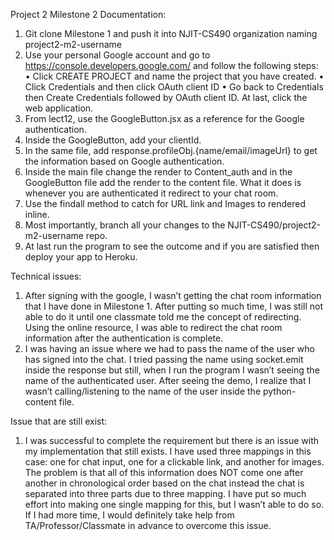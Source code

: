 Project 2 Milestone 2 Documentation:
1.	Git clone Milestone 1 and push it into NJIT-CS490 organization naming project2-m2-username
2.	Use your personal Google account and go to  https://console.developers.google.com/ and follow the following steps:
  •	Click CREATE PROJECT and name the project that you have created. 
  •	Click Credentials and then click OAuth client ID
  •	Go back to Credentials then Create Credentials followed by OAuth client ID. At last, click the web application. 
3.	From lect12, use the GoogleButton.jsx as a reference for the Google authentication.
4.	Inside the GoogleButton, add your clientId.
5.	In the same file, add response.profileObj.{name/email/imageUrl} to get the information based on Google authentication. 
6.	Inside the main file change the render to Content_auth and in the GoogleButton file add the render to the content file. What it does is whenever you are authenticated it redirect to your chat room. 
7.	Use the findall method to catch for URL link and Images to rendered inline. 
8.	Most importantly, branch all your changes to the NJIT-CS490/project2-m2-username repo.   
9.	At last run the program to see the outcome and if you are satisfied then deploy your app to Heroku.  

Technical issues:
1.	After signing with the google, I wasn’t getting the chat room information that I have done in Milestone 1. After putting so much time, I was still not able to do it until one classmate told me the concept of redirecting. Using the online resource, I was able to redirect the chat room information after the authentication is complete. 
2.	I was having an issue where we had to pass the name of the user who has signed into the chat. I tried passing the name using socket.emit inside the response but still, when I run the program I wasn’t seeing the name of the authenticated user. After seeing the demo, I realize that I wasn’t calling/listening to the name of the user inside the python-content file.     

Issue that are still exist:
1.	I was successful to complete the requirement but there is an issue with my implementation that still exists. I have used three mappings in this case: one for chat input, one for a clickable link, and another for images. The problem is that all of this information does NOT come one after another in chronological order based on the chat instead the chat is separated into three parts due to three mapping. I have put so much effort into making one single mapping for this, but I wasn’t able to do so. If I had more time, I would definitely take help from TA/Professor/Classmate in advance to overcome this issue.  

